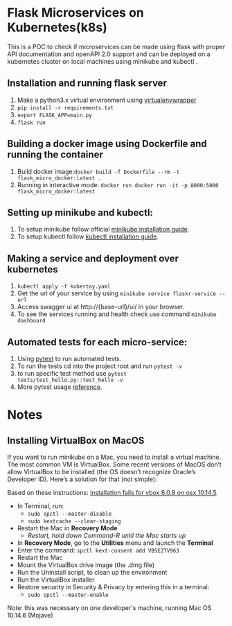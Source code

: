 # Flask Microservices on Kubernetes(k8s)

This is a POC to check if microservices can be made using flask with proper API documentation and openAPI 2.0 support and can be deployed on a kubernetes cluster on local machines using minikube and kubectl .

## Installation and running flask server

1. Make a python3.x virtual environment using [virtualenvwrapper](https://virtualenvwrapper.readthedocs.io/en/latest/)
2. ``` pip install -r requirements.txt ```
3. ``` export FLASK_APP=main.py ```
4. ``` flask run ```

## Building a docker image using Dockerfile and running the container

1. Build docker image:```docker build -f Dockerfile --rm -t flask_micro_docker:latest .```
2. Running in interactive mode: ```docker run docker run -it -p 8000:5000 flask_micro_docker:latest```
 
## Setting up minikube and kubectl:

1. To setup minikube follow official [minikube installation guide](https://kubernetes.io/docs/tasks/tools/install-minikube/).
2. To setup kubectl follow [kubectl installation guide](https://kubernetes.io/docs/tasks/tools/install-kubectl/).

## Making a service and deployment over kubernetes

1. ```kubectl apply -f kubertoy.yaml```
2. Get the url of your service by using ```minikube service flaskr-service --url ```
3. Access swagger ui at http://{base-url}/ui/ in your browser.
4. To see the services running and health check use command ```minikube dashboard``` 

## Automated tests for each micro-service:

1. Using [pytest](https://docs.pytest.org/en/latest/contents.html) to run automated tests.
2. To run the tests cd into the project root and run ```pytest -v```
3. to run specific test method use ```pytest tests/test_hello.py::test_hello -v```
4. More pytest usage [reference](https://docs.pytest.org/en/latest/usage.html).

# Notes

## Installing VirtualBox on MacOS

If you want to run minikube on a Mac, you need to install a virtual machine. The most common VM is VirtualBox. Some recent versions of MacOS don’t allow VirtualBox to be installed (the OS doesn’t recognize Oracle’s Developer ID). Here’s a solution for that (not simple): 

Based on these instructions: [installation fails for vbox 6.0.8 on osx 10.14.5](https://forums.virtualbox.org/viewtopic.php?f=8&t=93151)

* In Terminal, run:
  * `sudo spctl --master-disable`
  * `sudo kextcache --clear-staging`
* Restart the Mac in **Recovery Mode**
  * _Restart, hold down Command-R until the Mac starts up_
* In **Recovery Mode**, go to the **Utilities** menu and launch the **Terminal**
* Enter the command: `spctl kext-consent add VB5E2TV963`
* Restart the Mac
* Mount the VirtualBox drive image (the .dmg file)
* Run the Uninstall script, to clean up the environment
* Run the VirtualBox installer
* Restore security in Security & Privacy by entering this in a terminal: 
  * `sudo spctl --master-enable`

Note: this was necessary on one developer's machine, running Mac OS 10.14.6 (Mojave)
